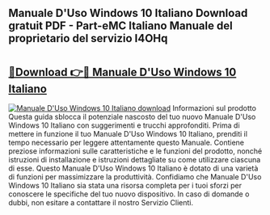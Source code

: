 ## Manuale D'Uso Windows 10 Italiano Download gratuit PDF - Part-eMC Italiano Manuale del proprietario del servizio I4OHq

# <h2><a href="http://dfggju.blite.top/?on=Manuale+D%27Uso+Windows+10+Italiano">🔗Download 👉🔴 Manuale D'Uso Windows 10 Italiano</a></h2>

[![Manuale D'Uso Windows 10 Italiano download](https://i.imgur.com/lujVjoI.png)](http://dfggju.blite.top/?on=Manuale+D%27Uso+Windows+10+Italiano)
Informazioni sul prodotto Questa guida sblocca il potenziale nascosto del tuo nuovo Manuale D'Uso Windows 10 Italiano con suggerimenti e trucchi approfonditi. Prima di mettere in funzione il tuo Manuale D'Uso Windows 10 Italiano, prenditi il tempo necessario per leggere attentamente questo Manuale. Contiene preziose informazioni sulle caratteristiche e le funzioni del prodotto, nonché istruzioni di installazione e istruzioni dettagliate su come utilizzare ciascuna di esse. Questo Manuale D'Uso Windows 10 Italiano è dotato di una varietà di funzioni per massimizzare la produttività. Confidiamo che Manuale D'Uso Windows 10 Italiano sia stata una risorsa completa per i tuoi sforzi per conoscere le specifiche del tuo nuovo dispositivo. In caso di domande o dubbi, non esitare a contattare il nostro Servizio Clienti.
